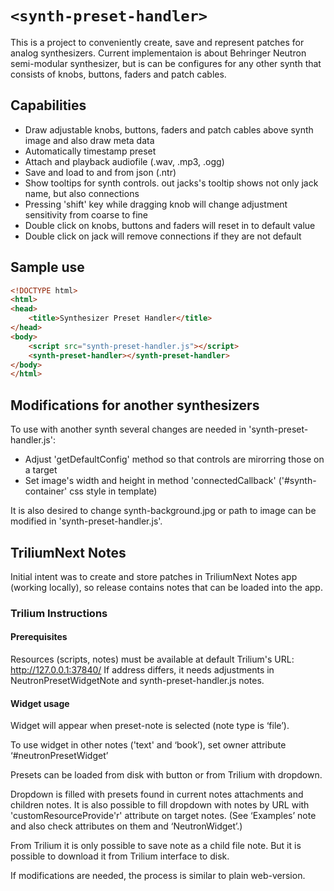 `<synth-preset-handler>`
=================

This is a project to conveniently create, save and represent patches for analog synthesizers.
Current implementaion is about Behringer Neutron semi-modular synthesizer, but is can be configures for any other synth that consists of knobs, buttons, faders and patch cables.

## Capabilities
- Draw adjustable knobs, buttons, faders and patch cables above synth image and also draw meta data
- Automatically timestamp preset
- Attach and playback audiofile (.wav, .mp3, .ogg)
- Save and load to and from json (.ntr)
- Show tooltips for synth controls. out jacks's tooltip shows not only jack name, but also connections
- Pressing 'shift' key while dragging knob will change adjustment sensitivity from coarse to fine
- Double click on knobs, buttons and faders will reset in to default value
- Double click on jack will remove connections if they are not default


## Sample use

```html
<!DOCTYPE html>
<html>
<head>
    <title>Synthesizer Preset Handler</title>
</head>
<body>
    <script src="synth-preset-handler.js"></script>
    <synth-preset-handler></synth-preset-handler>
</body>
</html>
```

## Modifications for another synthesizers
To use with another synth several changes are needed in 'synth-preset-handler.js':
- Adjust 'getDefaultConfig' method so that controls are mirorring those on a target
- Set image's width and height in method 'connectedCallback' ('#synth-container' css style in template)

It is also desired to change synth-background.jpg or path to image can be modified in 'synth-preset-handler.js'.


## TriliumNext Notes
Initial intent was to create and store patches in TriliumNext Notes app (working locally), so release contains notes that can be loaded into the app.

### Trilium Instructions

#### Prerequisites

Resources (scripts, notes) must be available at default Trilium's URL: http://127.0.0.1:37840/ If address differs, it needs adjustments in NeutronPresetWidgetNote and synth-preset-handler.js notes.

#### Widget usage

Widget will appear when preset-note is selected (note type is ‘file’).

To use widget in other notes ('text' and ‘book’), set owner attribute ‘#neutronPresetWidget’

Presets can be loaded from disk with button or from Trilium with dropdown.

Dropdown is filled with presets found in current notes attachments and children notes. It is also possible to fill dropdown with notes by URL with 'customResourceProvide'r' attribute on target notes. (See ‘Examples’ note and also check attributes on them and ‘NeutronWidget’.)

From Trilium it is only possible to save note as a child file note. But it is possible to download it from Trilium interface to disk.

If modifications are needed, the process is  similar to plain web-version.